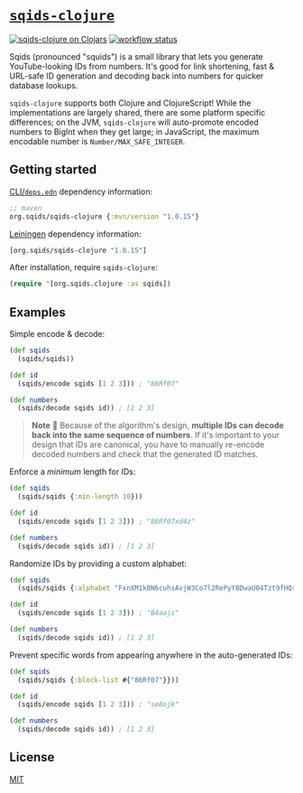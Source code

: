 # [`sqids-clojure`](https://sqids.org/clojure)

[![sqids-clojure on Clojars](https://img.shields.io/clojars/v/org.sqids/sqids-clojure.svg)](https://clojars.org/org.sqids/sqids-clojure) [![workflow status](https://github.com/sqids/sqids-clojure/actions/workflows/clojure.yml/badge.svg)](https://github.com/sqids/sqids-clojure/actions/workflows/clojure.yml)

Sqids (pronounced "squids") is a small library that lets you generate
YouTube-looking IDs from numbers. It's good for link shortening, fast &
URL-safe ID generation and decoding back into numbers for quicker database
lookups.

`sqids-clojure` supports both Clojure and ClojureScript! While the
implementations are largely shared, there are some platform specific
differences; on the JVM, `sqids-clojure` will auto-promote encoded numbers to
BigInt when they get large; in JavaScript, the maximum encodable number is
`Number/MAX_SAFE_INTEGER`.

## Getting started

[CLI/`deps.edn`](https://clojure.org/reference/deps_and_cli) dependency
information:

```clojure
;; maven
org.sqids/sqids-clojure {:mvn/version "1.0.15"}
```

[Leiningen](https://leiningen.org/) dependency information:

```clojure
[org.sqids/sqids-clojure "1.0.15"]
```

After installation, require `sqids-clojure`:

```clojure
(require '[org.sqids.clojure :as sqids])
```

## Examples

Simple encode & decode:

```clojure
(def sqids
  (sqids/sqids))

(def id
  (sqids/encode sqids [1 2 3])) ; "86Rf07"

(def numbers
  (sqids/decode sqids id)) ; [1 2 3]
```

> **Note**
> 🚧 Because of the algorithm's design, **multiple IDs can decode back into the
> same sequence of numbers**. If it's important to your design that IDs are
> canonical, you have to manually re-encode decoded numbers and check that the
> generated ID matches.

Enforce a _minimum_ length for IDs:

```clojure
(def sqids
  (sqids/sqids {:min-length 10}))

(def id
  (sqids/encode sqids [1 2 3])) ; "86Rf07xd4z"

(def numbers
  (sqids/decode sqids id)) ; [1 2 3]
```

Randomize IDs by providing a custom alphabet:

```clojure
(def sqids
  (sqids/sqids {:alphabet "FxnXM1kBN6cuhsAvjW3Co7l2RePyY8DwaU04Tzt9fHQrqSVKdpimLGIJOgb5ZE"}))

(def id
  (sqids/encode sqids [1 2 3])) ; "B4aajs"

(def numbers
  (sqids/decode sqids id)) ; [1 2 3]
```

Prevent specific words from appearing anywhere in the auto-generated IDs:

```clojure
(def sqids
  (sqids/sqids {:block-list #{"86Rf07"}}))

(def id
  (sqids/encode sqids [1 2 3])) ; "se8ojk"

(def numbers
  (sqids/decode sqids id)) ; [1 2 3]
```

## License

[MIT](LICENSE)

